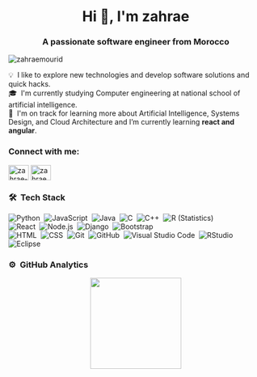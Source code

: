 <h1 align="center">Hi 👋, I'm zahrae</h1>
<h3 align="center">A passionate software engineer from Morocco</h3>

<p align="left"> <img src="https://komarev.com/ghpvc/?username=zahraemourid&label=Profile%20views&color=0e75b6&style=flat" alt="zahraemourid" /> </p>

💡 &nbsp;I like to explore new technologies and develop software solutions and quick hacks.\
🎓 &nbsp;I'm currently studying Computer engineering at national school of artificial intelligence.\
🌱 &nbsp;I'm on track for learning more about Artificial Intelligence, Systems Design, and Cloud Architecture and I’m currently learning **react and angular**.

<h3 align="left">Connect with me:</h3>
<p align="left">
<a href="https://linkedin.com/in/zahrae-mourid" target="blank"><img align="center" src="https://raw.githubusercontent.com/rahuldkjain/github-profile-readme-generator/master/src/images/icons/Social/linked-in-alt.svg" alt="zahrae-mourid" height="30" width="40" /></a>
<a href="https://instagram.com/zahraemourid" target="blank"><img align="center" src="https://raw.githubusercontent.com/rahuldkjain/github-profile-readme-generator/master/src/images/icons/Social/instagram.svg" alt="zahraemourid" height="30" width="40" /></a>
</p>
   
 ### 🛠 &nbsp;Tech Stack

![Python](https://img.shields.io/badge/-Python-05122A?style=flat&logo=python)&nbsp;
![JavaScript](https://img.shields.io/badge/-JavaScript-05122A?style=flat&logo=javascript)&nbsp;
![Java](https://img.shields.io/badge/-Java-05122A?style=flat&logo=Java&logoColor=FFA518)&nbsp;
![C](https://img.shields.io/badge/-C-05122A?style=flat&logo=C&logoColor=A8B9CC)&nbsp;
![C++](https://img.shields.io/badge/-C++-05122A?style=flat&logo=C%2B%2B&logoColor=00599C)&nbsp;
![R (Statistics)](https://img.shields.io/badge/-R-05122A?style=flat&logo=R&logoColor=276DC3)\
![React](https://img.shields.io/badge/-React-05122A?style=flat&logo=react)&nbsp;
![Node.js](https://img.shields.io/badge/-Node.js-05122A?style=flat&logo=node.js)&nbsp;
![Django](https://img.shields.io/badge/-Django-05122A?style=flat&logo=django&logoColor=092E20)&nbsp;
 ![Bootstrap](https://img.shields.io/badge/-Bootstrap-05122A?style=flat&logo=bootstrap&logoColor=563D7C)\
![HTML](https://img.shields.io/badge/-HTML-05122A?style=flat&logo=HTML5)&nbsp;
![CSS](https://img.shields.io/badge/-CSS-05122A?style=flat&logo=CSS3&logoColor=1572B6)&nbsp;
![Git](https://img.shields.io/badge/-Git-05122A?style=flat&logo=git)&nbsp;
![GitHub](https://img.shields.io/badge/-GitHub-05122A?style=flat&logo=github)&nbsp;
![Visual Studio Code](https://img.shields.io/badge/-Visual%20Studio%20Code-05122A?style=flat&logo=visual-studio-code&logoColor=007ACC)&nbsp;
![RStudio](https://img.shields.io/badge/-RStudio-05122A?style=flat&logo=rstudio)&nbsp;
![Eclipse](https://img.shields.io/badge/-Eclipse-05122A?style=flat&logo=eclipse-ide&logoColor=2C2255)
  
 <h3 id="️-github-analytics">⚙️ &nbsp;GitHub Analytics</h3>
<p align="center">
<a href="https://github.com/zahraemourid">
  <img height="180em" src="https://github-readme-stats-eight-theta.vercel.app/api?username=zahraemourid&amp;show_icons=true&amp;theme=algolia&amp;include_all_commits=true&amp;count_private=true">
 
</a>
</p>
 
